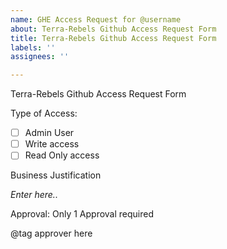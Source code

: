 ```yaml
---
name: GHE Access Request for @username
about: Terra-Rebels Github Access Request Form
title: Terra-Rebels Github Access Request Form
labels: ''
assignees: ''

---
```


Terra-Rebels Github Access Request Form

Type of Access:
- [ ]  Admin User 
- [ ]  Write access
- [ ]   Read Only access

Business Justification
<!-- Enter valid Business Justification -->
_Enter here.._


Approval: Only 1 Approval required

@tag approver here
